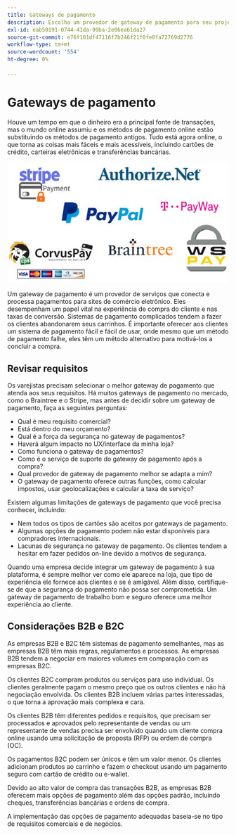 ```yaml
---
title: Gateways de pagamento
description: Escolha um provedor de gateway de pagamento para seu projeto de comércio eletrônico com base nas necessidades da sua empresa.
exl-id: eab50191-0744-41da-99ba-2e06ea61da27
source-git-commit: e76f101df47116f7b246f21f0fe0fa72769d2776
workflow-type: tm+mt
source-wordcount: '554'
ht-degree: 0%

---
```


# Gateways de pagamento

Houve um tempo em que o dinheiro era a principal fonte de transações, mas o mundo online assumiu e os métodos de pagamento online estão substituindo os métodos de pagamento antigos. Tudo está agora online, o que torna as coisas mais fáceis e mais acessíveis, incluindo cartões de crédito, carteiras eletrônicas e transferências bancárias.

![Logotipos do provedor do gateway de pagamento](../../assets/playbooks/payment-gateways.png)

Um gateway de pagamento é um provedor de serviços que conecta e processa pagamentos para sites de comércio eletrônico. Eles desempenham um papel vital na experiência de compra do cliente e nas taxas de conversão. Sistemas de pagamento complicados tendem a fazer os clientes abandonarem seus carrinhos. É importante oferecer aos clientes um sistema de pagamento fácil e fácil de usar, onde mesmo que um método de pagamento falhe, eles têm um método alternativo para motivá-los a concluir a compra.

## Revisar requisitos

Os varejistas precisam selecionar o melhor gateway de pagamento que atenda aos seus requisitos. Há muitos gateways de pagamento no mercado, como o Braintree e o Stripe, mas antes de decidir sobre um gateway de pagamento, faça as seguintes perguntas:

- Qual é meu requisito comercial?
- Está dentro do meu orçamento?
- Qual é a força da segurança no gateway de pagamentos?
- Haverá algum impacto no UX/interface da minha loja?
- Como funciona o gateway de pagamentos?
- Como é o serviço de suporte do gateway de pagamento após a compra?
- Qual provedor de gateway de pagamento melhor se adapta a mim?
- O gateway de pagamento oferece outras funções, como calcular impostos, usar geolocalizações e calcular a taxa de serviço?

Existem algumas limitações de gateways de pagamento que você precisa conhecer, incluindo:

- Nem todos os tipos de cartões são aceitos por gateways de pagamento.
- Algumas opções de pagamento podem não estar disponíveis para compradores internacionais.
- Lacunas de segurança no gateway de pagamento. Os clientes tendem a hesitar em fazer pedidos on-line devido a motivos de segurança.

Quando uma empresa decide integrar um gateway de pagamento à sua plataforma, é sempre melhor ver como ele aparece na loja, que tipo de experiência ele fornece aos clientes e se é amigável. Além disso, certifique-se de que a segurança do pagamento não possa ser comprometida. Um gateway de pagamento de trabalho bom e seguro oferece uma melhor experiência ao cliente.

## Considerações B2B e B2C

As empresas B2B e B2C têm sistemas de pagamento semelhantes, mas as empresas B2B têm mais regras, regulamentos e processos. As empresas B2B tendem a negociar em maiores volumes em comparação com as empresas B2C.

Os clientes B2C compram produtos ou serviços para uso individual. Os clientes geralmente pagam o mesmo preço que os outros clientes e não há negociação envolvida. Os clientes B2B incluem várias partes interessadas, o que torna a aprovação mais complexa e cara.

Os clientes B2B têm diferentes pedidos e requisitos, que precisam ser processados e aprovados pelo representante de vendas ou um representante de vendas precisa ser envolvido quando um cliente compra online usando uma solicitação de proposta (RFP) ou ordem de compra (OC).

Os pagamentos B2C podem ser únicos e têm um valor menor. Os clientes adicionam produtos ao carrinho e fazem o checkout usando um pagamento seguro com cartão de crédito ou e-wallet.

Devido ao alto valor de compra das transações B2B, as empresas B2B oferecem mais opções de pagamento além das opções padrão, incluindo cheques, transferências bancárias e ordens de compra.

A implementação das opções de pagamento adequadas baseia-se no tipo de requisitos comerciais e de negócios.
